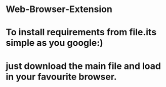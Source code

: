 # Web-Browser-Extension

# To install requirements from file.its simple as you google:)

# just download the main file and load in your favourite browser.
